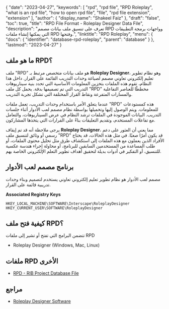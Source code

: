 {
  "date": "2023-04-27",
  "keywords": [
    "rpd",
    "rpd file",
    "RPD Roleplay",
    "what is an rpd file",
    "how to open rpd file",
    "file",
    "rpd file extension",
    "extension"
  ],
  "author": {
    "display_name": "Shakeel Faiz"
  },
  "draft": "false",
  "toc": true,
  "title": "RPD File Format - Roleplay Designer Data File",
  "description": "تعرف على تنسيق ملف بيانات مصمم RPD وواجهات برمجة التطبيقات التي يمكنها إنشاء ملفات RPD وفتحها.",
  "linktitle": "RPD Roleplay",
  "menu": {
    "docs": {
      "identifier": "database-rpd-roleplay",
      "parent": "database"
    }
  },
  "lastmod": "2023-04-27"
}

## ما هو ملف RPD؟

ملف "RPD" هو ملف بيانات متخصص مرتبط بـ **Roleplay Designer**، وهو نظام تطوير تعليم إلكتروني تعاوني مصمم لصياغة وحدات التدريب القائمة على القرار. داخل هذا النظام، تقوم هذه الملفات بتخزين المعلومات الأساسية التي تحدد بنية سيناريوهات التدريب التي تم تصميمها بدقة. يحمل كل ملف "RPD" مخططًا للعناصر التفاعلية والمسارات المتفرعة ونقاط القرار المختلفة التي تشكل تجربة التدريب.

عندما يتعلق الأمر باستخدام وحدات التدريب، تعمل ملفات "RPD" هذه كمستودعات للمعلومات. ويتم الوصول إليها وتحميلها بواسطة نظام مصمم لعب الأدوار أثناء جلسات التدريب. البيانات الموجودة في الملفات ترشد النظام في عرض السيناريوهات، والتعامل مع تفاعلات المستخدم، وتقديم التعليقات بناءً على القرارات التي يتخذها المشاركون.

يرجى ملاحظة أنه قد تم إيقاف **Roleplay Designer**، مما يعني أن العثور على دعم رسمي أو وثائق لتنسيق ملف "RPD" قد يكون أمرًا صعبًا. في مثل هذه الحالات، قد يحتاج الأفراد الذين يعملون مع هذه الملفات إلى استكشاف طرق مثل تحليل محتوى الملفات، أو طلب المساعدة من المستخدمين السابقين للبرنامج، أو محاولة إجراء هندسة عكسية للتنسيق، أو التفكير في أدوات بديلة لتحقيق أهداف تطوير التعلم الإلكتروني الخاصة بهم.

## برنامج مصمم لعب الأدوار

مصمم لعب الأدوار هو نظام تطوير تعليم إلكتروني تعاوني يستخدم لتصميم وبناء وحدات تدريبية قائمة على القرار.

**Associated Registry Keys**
```
HKEY_LOCAL_MACHINE\SOFTWARE\Interscape\RoleplayDesigner
HKEY_CURRENT_USER\SOFTWARE\RoleplayDesigner
```

## كيفية فتح ملف RPD؟

تتضمن البرامج التي تفتح أو تشير إلى ملفات RPD

- Roleplay Designer (Windows, Mac, Linux)

## ملفات RPD الأخرى

- [RPD - RIB Project Database File](/database/rpd/)

## مراجع

* [Roleplay Designer Software](#roleplay-designer-software)
